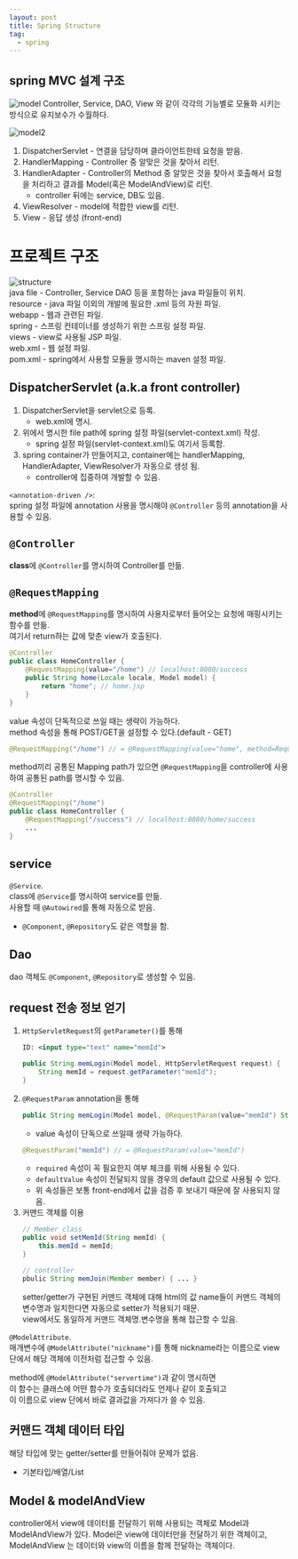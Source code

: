 ```yaml
---
layout: post
title: Spring Structure
tag:
  - spring
---
```

## spring MVC 설계 구조
![model](/image/post/spring_model1.JPG)
Controller, Service, DAO, View 와 같이 각각의 기능별로 모듈화 시키는 방식으로 유지보수가 수월하다.  

![model2](/image/post/spring_model2.JPG)  
1. DispatcherServlet - 연결을 담당하며 클라이언트한테 요청을 받음.
2. HandlerMapping - Controller 중 알맞은 것을 찾아서 리턴.
3. HandlerAdapter - Controller의 Method 중 알맞은 것을 찾아서 호출해서 요청을 처리하고 결과를 Model(혹은 ModelAndView)로 리턴.
   - controller 뒤에는 service, DB도 있음.
4. ViewResolver - model에 적합한 view를 리턴.
5. View - 응답 생성 (front-end)

# 프로젝트 구조
![structure](/image/post/file_structure.JPG)  
java file - Controller, Service DAO 등을 포함하는 java 파일들이 위치.  
resource - java 파일 이외의 개발에 필요한 .xml 등의 자원 파일.  
webapp - 웹과 관련된 파일.  
spring - 스프링 컨테이너를 생성하기 위한 스프링 설정 파일.  
views - view로 사용될 JSP 파일.  
web.xml - 웹 설정 파일.  
pom.xml - spring에서 사용할 모듈을 명시하는 maven 설정 파일.  

## DispatcherServlet (a.k.a front controller)
1. DispatcherServlet을 servlet으로 등록.  
   - web.xml에 명시.
2. 위에서 명시한 file path에 spring 설정 파일(servlet-context.xml) 작성.  
   - spring 설정 파일(servlet-context.xml)도 여기서 등록함.  
3. spring container가 만들어지고, container에는 handlerMapping, HandlerAdapter, ViewResolver가 자동으로 생성 됨.  
   - controller에 집중하여 개발할 수 있음.  

`<annotation-driven />`:  
spring 설정 파일에 annotation 사용을 명시해야 `@Controller` 등의 annotation을 사용할 수 있음.

## `@Controller`
**class**에 `@Controller`를 명시하여 Controller를 만듦.  

## `@RequestMapping`
**method**에 `@RequestMapping`를 명시하여 사용자로부터 들어오는 요청에 매핑시키는 함수를 만듦.  
여기서 return하는 값에 맞춘 view가 호출된다.  

```java
@Controller
public class HomeController {
    @RequestMapping(value="/home") // localhost:8080/success
    public String home(Locale locale, Model model) {
        return "home"; // home.jsp
    }
}
```

value 속성이 단독적으로 쓰일 때는 생략이 가능하다.  
method 속성을 통해 POST/GET을 설정할 수 있다.(default - GET)  
```java
@RequestMapping("/home") // = @RequestMapping(value="home", method=RequestMethod.GET)
```

method끼리 공통된 Mapping path가 있으면 `@RequestMapping`을 controller에 사용하여 공통된 path를 명시할 수 있음.  
```java
@Controller
@RequestMapping("/home")
public class HomeController {
    @RequestMapping("/success") // localhost:8080/home/success
    ...
}
```

## service
`@Service`.  
class에 `@Service`를 명시하여 service를 만듦.  
사용할 때 `@Autowired`를 통해 자동으로 받음.
- `@Component`, `@Repository`도 같은 역할을 함.

## Dao
dao 객체도 `@Component`, `@Repository`로 생성할 수 있음.

## request 전송 정보 얻기
1. `HttpServletRequest`의 `getParameter()`를 통해
    ```xml
    ID: <input type="text" name="memId">
    ```
    ```java
    public String memLogin(Model model, HttpServletRequest request) {
        String memId = request.getParameter("memId");
    }
    ```
2. `@RequestParam` annotation을 통해
    ```java
    public String memLogin(Model model, @RequestParam(value="memId") String memId) { ... }
    ```
    - value 속성이 단독으로 쓰일때 생략 가능하다.  
    ```java
    @RequestParam("memId") // = @RequestParam(value="memId")
    ```
    - `required` 속성이 꼭 필요한지 여부 체크를 위해 사용될 수 있다.
    - `defaultValue` 속성이 전달되지 않을 경우의 default 값으로 사용될 수 있다.
    - 위 속성들은 보통 front-end에서 값을 검증 후 보내기 때문에 잘 사용되지 않음.
3. 커맨드 객체를 이용
    ```java
    // Member class
    public void setMemId(String memId) {
        this.memId = memId;
    }

    // controller
    pbulic String memJoin(Member member) { ... }
    ```
    setter/getter가 구현된 커맨드 객체에 대해 html의 값 name들이 커맨드 객체의 변수명과 일치한다면 자동으로 setter가 적용되기 때문.  
    view에서도 동일하게 커맨드 객체명.변수명을 통해 접근할 수 있음. 

`@ModelAttribute`.  
매개변수에 `@ModelAttribute("nickname")`를 통해 nickname라는 이름으로 view 단에서 해당 객체에 이전처럼 접근할 수 있음.  

method에 `@ModelAttribute("servertime")`과 같이 명시하면  
이 함수는 클래스에 어떤 함수가 호출되더라도 언제나 같이 호출되고  
이 이름으로 view 단에서 바로 결과값을 가져다가 쓸 수 있음.  

## 커맨드 객체 데이터 타입
해당 타입에 맞는 getter/setter를 만들어줘야 문제가 없음.  
- 기본타입/배열/List

## Model & modelAndView
controller에서 view에 데이터를 전달하기 위해 사용되는 객체로 Model과 ModelAndView가 있다.
Model은 view에 데이터만을 전달하기 위한 객체이고, ModelAndView 는 데이터와 view의 이름을 함께 전달하는 객체이다.